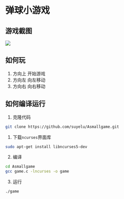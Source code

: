 # 弹球小游戏

## 游戏截图


![](http://47.93.11.51:88/img/2020-07-08/74A514993D6343C4873F4B5A3D34E3E5.jpg)


## 如何玩

1. 方向上 开始游戏
2. 方向左 向左移动
3. 方向右 向右移动

## 如何编译运行

1. 克隆代码
```bash
git clone https://github.com/suyelu/Asmallgame.git
```



1. 下载`ncurses`界面库
```bash
sudo apt-get install libncurses5-dev
```

2. 编译

```bash
cd Asmallgame
gcc game.c -lncurses -o game
```

3. 运行

```bash
./game
```

